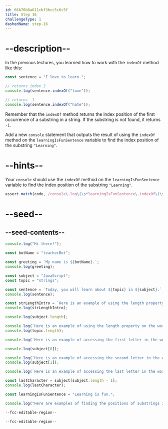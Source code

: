 ```yaml
---
id: 66b70b8a611cbf3bcc5c6c5f
title: Step 16
challengeType: 1
dashedName: step-16
---
```


# --description--

In the previous lectures, you learned how to work with the `indexOf` method like this:

```js
const sentence = "I love to learn.";

// returns index 2
console.log(sentence.indexOf("love"));

// returns -1
console.log(sentence.indexOf("hate"));
```

Remember that the `indexOf` method returns the index position of the first occurrence of a substring in a string. If the substring is not found, it returns `-1`.

Add a new `console` statement that outputs the result of using the `indexOf` method on the `learningIsFunSentence` variable to find the index position of the substring `"Learning"`.

# --hints--

Your `console` should use the `indexOf` method on the `learningIsFunSentence` variable to find the index position of the substring `"Learning"`.

```js
assert.match(code, /console\.log\(\s*learningIsFunSentence\.indexOf\(\s*(['"])(Learning)\1\s*\)\s*\)/);
```

# --seed--

## --seed-contents--

```js
console.log("Hi there!");

const botName = "teacherBot";

const greeting = `My name is ${botName}.`;
console.log(greeting);

const subject = "JavaScript";
const topic = "strings";

const sentence = `Today, you will learn about ${topic} in ${subject}.`;
console.log(sentence);

const strLengthIntro = `Here is an example of using the length property on the word ${subject}.`;
console.log(strLengthIntro);

console.log(subject.length);

console.log(`Here is an example of using the length property on the word ${topic}.`);
console.log(topic.length);

console.log(`Here is an example of accessing the first letter in the word ${subject}.`);

console.log(subject[0]);

console.log(`Here is an example of accessing the second letter in the word ${subject}.`);
console.log(subject[1]);

console.log(`Here is an example of accessing the last letter in the word ${subject}.`);

const lastCharacter = subject[subject.length - 1];
console.log(lastCharacter);

const learningIsFunSentence = "Learning is fun.";

console.log("Here are examples of finding the positions of substrings in the sentence.");

--fcc-editable-region--

--fcc-editable-region--
```
